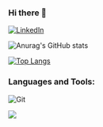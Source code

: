 ### Hi there 👋

<!--
**eladrahamim/eladrahamim** is a ✨ _special_ ✨ repository because its `README.md` (this file) appears on your GitHub profile.

Here are some ideas to get you started:

- 🔭 I’m currently working on ...
- 🌱 I’m currently learning ...
- 👯 I’m looking to collaborate on ...
- 🤔 I’m looking for help with ...
- 💬 Ask me about ...
- 📫 How to reach me: ...
- 😄 Pronouns: ...
- ⚡ Fun fact: ...
-->
<a href="https://www.linkedin.com/in/elad-rahamim-852399207/" title="Linkedin"><img alt="LinkedIn" src="https://img.shields.io/badge/linkedin%20-%230077B5.svg?&style=for-the-badge&logo=linkedin&logoColor=white"/></a>

![Anurag's GitHub stats](https://github-readme-stats.vercel.app/api?username=eladrahamim&show_icons=true&theme=radical&line_height=20)

[![Top Langs](https://github-readme-stats.vercel.app/api/top-langs/?username=eladrahamim&compact=true&theme=radical)](https://github.com/anuraghazra/github-readme-stats)

### Languages and Tools:

<img alt="Git" src="https://img.shields.io/badge/git%20-%23F05033.svg?&style=for-the-badge&logo=git&logoColor=white"/> 

![](https://komarev.com/ghpvc/?username=eladrahamim&color=blue)
